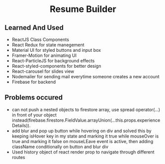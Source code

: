 <h1 align="center"> Resume Builder </h1>

<h2>Learned And Used </h2>
<ul>
  <li>ReactJS Class Components</li>
  <li>React Redux for state manegement</li>
  <li>Material UI for styled buttons and input box</li>
  <li>Framer-Motion for animating UI</li>
  <li>React-ParticleJS for background effects</li>
  <li>React-styled-components for better design </li>
  <li>React-carousel for slides view </li>
  <li>Nodemailer for sending mail everytime someone creates a new account </li>
  <li>Firebase for backend</li>
</ul>

<h2>Problems occured </h2>
<ul>
 <li>can not push a nested objects to firestore array, use spread operator(...) in front of your object instead(firebase.firestore.FieldValue.arrayUnion(...this.props.experienceDetails)).</li>
  <li>add blur and pop up button while hovering on div and solved this by keeping isHover key in my state and marking it true while mouseOver is true and marking it false on mouseLEave event is active, then adding className conditionally on button and blur div</li>
  <li>Used history object of react render prop to navigate through different routes</li>
  </ul>
